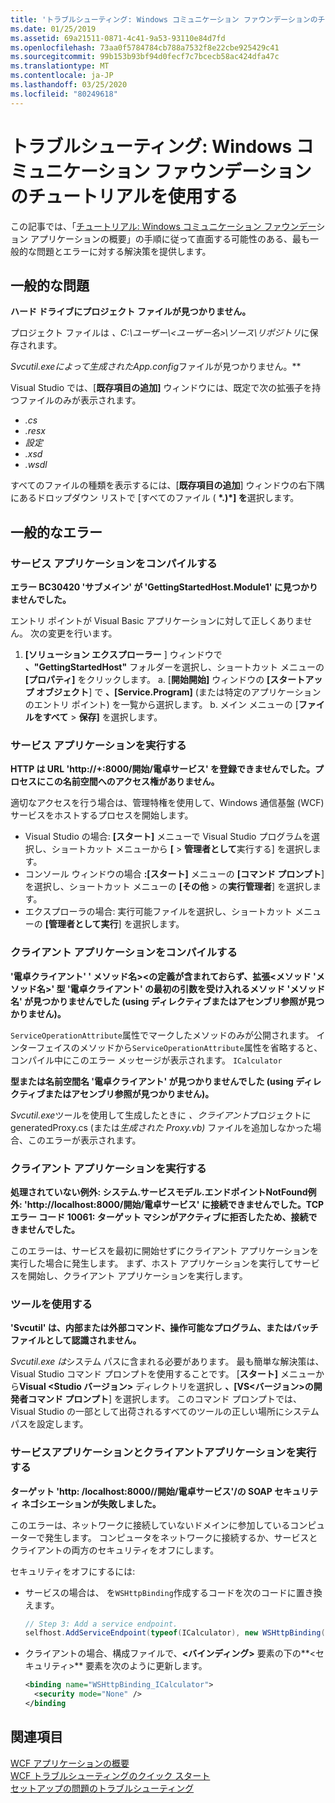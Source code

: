 ```yaml
---
title: 'トラブルシューティング: Windows コミュニケーション ファウンデーションのチュートリアルを使用する'
ms.date: 01/25/2019
ms.assetid: 69a21511-0871-4c41-9a53-93110e84d7fd
ms.openlocfilehash: 73aa0f5784784cb788a7532f8e22cbe925429c41
ms.sourcegitcommit: 99b153b93bf94d0fecf7c7bcecb58ac424dfa47c
ms.translationtype: MT
ms.contentlocale: ja-JP
ms.lasthandoff: 03/25/2020
ms.locfileid: "80249618"
---
```

# <a name="troubleshoot-the-get-started-with-windows-communication-foundation-tutorials"></a>トラブルシューティング: Windows コミュニケーション ファウンデーションのチュートリアルを使用する

この記事では、「[チュートリアル: Windows コミュニケーション ファウンデー](getting-started-tutorial.md)ション アプリケーションの概要」の手順に従って直面する可能性のある、最も一般的な問題とエラーに対する解決策を提供します。
  
## <a name="common-problems"></a>一般的な問題

**ハード ドライブにプロジェクト ファイルが見つかりません。**

 プロジェクト ファイルは *、C:\ユーザー\\&lt;ユーザー名&gt;\ソース\リポジトリ*に保存されます。  

***Svcutil.exe*によって生成された*App.config*ファイルが見つかりません。**

 Visual Studio では、[**既存項目の追加]** ウィンドウには、既定で次の拡張子を持つファイルのみが表示されます。

- *.cs*
- *.resx*
- *設定*
- *.xsd*
- *.wsdl*

すべてのファイルの種類を表示するには、[**既存項目の追加**] ウィンドウの右下隅にあるドロップダウン リストで [すべてのファイル ( **\*.)\*] を**選択します。  
  
## <a name="common-errors"></a>一般的なエラー

### <a name="compile-the-service-application"></a>サービス アプリケーションをコンパイルする

**エラー BC30420 'サブメイン' が 'GettingStartedHost.Module1' に見つかりませんでした。**

エントリ ポイントが Visual Basic アプリケーションに対して正しくありません。 次の変更を行います。

   1. **[ソリューション エクスプローラー** ] ウィンドウで **、"GettingStartedHost"** フォルダーを選択し、ショートカット メニューの **[プロパティ]** をクリックします。
    a. [**開始開始]** ウィンドウの **[スタートアップ オブジェクト**] で **、[Service.Program]** (または特定のアプリケーションのエントリ ポイント) を一覧から選択します。
    b. メイン メニューの [**ファイルをすべて** > **保存]** を選択します。

### <a name="run-the-service-application"></a>サービス アプリケーションを実行する

**HTTP は URL 'http:\//+:8000/開始/電卓サービス' を登録できませんでした。プロセスにこの名前空間へのアクセス権がありません。**

 適切なアクセスを行う場合は、管理特権を使用して、Windows 通信基盤 (WCF) サービスをホストするプロセスを開始します。

- Visual Studio の場合: **[スタート]** メニューで Visual Studio プログラムを選択し、ショートカット メニューから **[** > **管理者として**実行する] を選択します。
- コンソール ウィンドウの場合 **:[スタート]** メニューの **[コマンド プロンプト**] を選択し、ショートカット メニューの **[その他** > の**実行管理者**] を選択します。
- エクスプローラの場合: 実行可能ファイルを選択し、ショートカット メニューの **[管理者として実行**] を選択します。

### <a name="compile-the-client-application"></a>クライアント アプリケーションをコンパイルする

**'電卓クライアント' ' メソッド名>\<の定義が含まれておらず、拡張\<メソッド 'メソッド名>' 型 '電卓クライアント' の最初の引数を受け入れるメソッド 'メソッド名' が見つかりませんでした (using ディレクティブまたはアセンブリ参照が見つかりません)。**  

`ServiceOperationAttribute`属性でマークしたメソッドのみが公開されます。 インターフェイスのメソッドから`ServiceOperationAttribute`属性を省略すると、コンパイル中にこのエラー メッセージが表示されます。 `ICalculator`  

**型または名前空間名 '電卓クライアント' が見つかりませんでした (using ディレクティブまたはアセンブリ参照が見つかりません)。**

 *Svcutil.exe*ツールを使用して生成したときに *、クライアント*プロジェクトにgeneratedProxy.cs (または*生成された Proxy.vb)* ファイルを追加しなかった場合、このエラーが表示されます。  

### <a name="run-the-client-application"></a>クライアント アプリケーションを実行する

**処理されていない例外: システム.サービスモデル.エンドポイントNotFound例外: 'http:\//localhost:8000/開始/電卓サービス' に接続できませんでした。TCP エラー コード 10061: ターゲット マシンがアクティブに拒否したため、接続できませんでした。**

このエラーは、サービスを最初に開始せずにクライアント アプリケーションを実行した場合に発生します。 まず、ホスト アプリケーションを実行してサービスを開始し、クライアント アプリケーションを実行します。

### <a name="use-the-svcutilexe-tool"></a>ツールを使用する

**'Svcutil' は、内部または外部コマンド、操作可能なプログラム、またはバッチ ファイルとして認識されません。**

 *Svcutil.exe は*システム パスに含まれる必要があります。 最も簡単な解決策は、Visual Studio コマンド プロンプトを使用することです。 [**スタート]** メニューから**Visual \<Studio バージョン>** ディレクトリを選択し **、[VS\<バージョン>の開発者コマンド プロンプト**] を選択します。 このコマンド プロンプトでは、Visual Studio の一部として出荷されるすべてのツールの正しい場所にシステム パスを設定します。  
  
### <a name="run-the-service-and-client-applications"></a>サービスアプリケーションとクライアントアプリケーションを実行する

**ターゲット 'http: /localhost:8000/\/開始/電卓サービス'\/の SOAP セキュリティ ネゴシエーションが失敗しました。**  

このエラーは、ネットワークに接続していないドメインに参加しているコンピューターで発生します。 コンピュータをネットワークに接続するか、サービスとクライアントの両方のセキュリティをオフにします。

セキュリティをオフにするには:

- サービスの場合は、 を`WSHttpBinding`作成するコードを次のコードに置き換えます。  
  
    ```csharp
    // Step 3: Add a service endpoint.
    selfhost.AddServiceEndpoint(typeof(ICalculator), new WSHttpBinding(SecurityMode.None), "CalculatorService");  
    ```

- クライアントの場合、構成ファイルで、**\<バインディング>** 要素の下の**\<セキュリティ>** 要素を次のように更新します。  
  
    ```xml
    <binding name="WSHttpBinding_ICalculator">
      <security mode="None" />
    </binding
    ```  

## <a name="see-also"></a>関連項目  
 [WCF アプリケーションの概要](getting-started-tutorial.md)  
 [WCF トラブルシューティングのクイック スタート](wcf-troubleshooting-quickstart.md)  
 [セットアップの問題のトラブルシューティング](troubleshooting-setup-issues.md)
